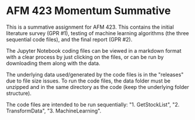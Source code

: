 # AFM 423 Momentum Summative
This is a summative assignment for AFM 423. This contains the initial literature survey (GPR #1), testing of machine learning algorithms (the three sequential code files), and the final report (GPR #2).

The Jupyter Notebook coding files can be viewed in a markdown format with a clear process by just clicking on the files, or can be run by downloading them along with the data.

The underlying data used/generated by the code files is in the "releases" due to file size issues. To run the code files, the data folder must be unzipped and in the same directory as the code 
(keep the underlying folder structure).

The code files are intended to be run sequentially: "1. GetStockList", "2. TransformData", "3. MachineLearning".
